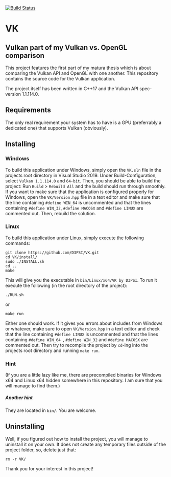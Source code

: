 [![Build Status](https://travis-ci.com/D3PSI/VK.svg?branch=master)](https://travis-ci.com/D3PSI/VK)
# VK
## Vulkan part of my Vulkan vs. OpenGL comparison

This project features the first part of my matura thesis which is about comparing the Vulkan API and OpenGL with one another. This repository contains the source code for the Vulkan application.

The project itself has been written in C++17 and the Vulkan API spec-version 1.1.114.0.

## Requirements

The only real requirement your system has to have is a GPU (preferrably a dedicated one) that supports Vulkan (obviously).

## Installing

### Windows

To build this application under Windows, simply open the `VK.sln` file in the projects root directory in Visual Studio 2019. 
Under Build-Configuration, select `Vulkan 1.1.114.0` and `64-bit`. Then, you should be able to build the project:
Run `Build` > `Rebuild All` and the build should run through smoothly.
If you want to make sure that the application is configured properly for Windows, open the `VK/Version.hpp` file in a text editor and make sure that the line containing `#define WIN_64` is uncommented and that the lines containing `#define WIN_32`, `#define MACOSX` and `#define LINUX` are commented out. Then, rebuild the solution.

### Linux

To build this application under Linux, simply execute the following commands:

    git clone https://github.com/D3PSI/VK.git
    cd VK/install/
    sudo ./INSTALL.sh
    cd ..
    make

This will give you the executable in `bin/Linux/x64/VK by D3PSI`. 
To run it execute the following (in the root directory of the project):

    ./RUN.sh

or

    make run

Either one should work. If it gives you errors about includes from Windows or whatever, make sure to open `VK/Version.hpp` in a text editor and check that the line containing `#define LINUX` is uncommented and that the lines containing `#define WIN_64 `, `#define WIN_32` and `#define MACOSX` are commented out. Then try to recompile the project by `cd`-ing into the projects root directory and running `make run`.

### Hint
(If you are a little lazy like me, there are precompiled binaries for Windows x64 and Linux x64 hidden somewhere in this repository. I am sure that you will manage to find them.)

##### Another hint

They are located in `bin/`. You are welcome.

## Uninstalling

Well, if you figured out how to install the project, you will manage to uninstall it on your own. It does not create any temporary files outside of the project folder, so, delete just that:

    rm -r VK/

Thank you for your interest in this project!
